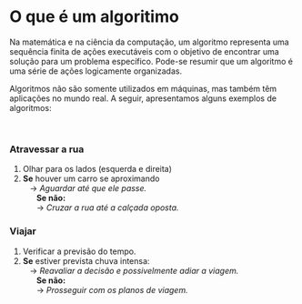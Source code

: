 # O que é um algoritimo
Na matemática e na ciência da computação, um algoritmo representa uma sequência finita de ações executáveis com o objetivo de encontrar uma solução para um problema específico. Pode-se resumir que um algoritmo é uma série de ações logicamente organizadas.

Algoritmos não são somente utilizados em máquinas, mas também têm aplicações no mundo real. A seguir, apresentamos alguns exemplos de algoritmos:

</br>

### Atravessar a rua 
1. Olhar para os lados (esquerda e direita) 
2. __Se__ houver um carro se aproximando </br>
    &nbsp;&nbsp; -> _Aguardar até que ele passe._ </br>
&nbsp;&nbsp;&nbsp;&nbsp;&nbsp;   __Se não:__ </br>
&nbsp;&nbsp;&nbsp;&nbsp;&nbsp;                -> _Cruzar a rua até a calçada oposta._

### Viajar 
1. Verificar a previsão do tempo. 
2. __Se__ estiver prevista chuva intensa: </br>
    &nbsp;&nbsp; -> _Reavaliar a decisão e possivelmente adiar a viagem._ </br>
&nbsp;&nbsp;&nbsp;&nbsp;&nbsp;   __Se não:__ </br>
&nbsp;&nbsp;&nbsp;&nbsp;&nbsp;                -> _Prosseguir com os planos de viagem._

 